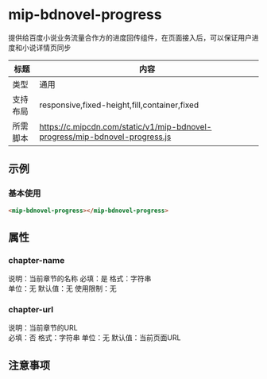 # mip-bdnovel-progress

提供给百度小说业务流量合作方的进度回传组件，在页面接入后，可以保证用户进度和小说详情页同步

标题|内容
----|----
类型|通用
支持布局|responsive,fixed-height,fill,container,fixed
所需脚本|https://c.mipcdn.com/static/v1/mip-bdnovel-progress/mip-bdnovel-progress.js

## 示例


### 基本使用
```html
<mip-bdnovel-progress></mip-bdnovel-progress>
```

## 属性

### chapter-name

说明：当前章节的名称
必填：是
格式：字符串      
单位：无
默认值：无
使用限制：无

### chapter-url

说明：当前章节的URL    
必填：否
格式：字符串
单位：无
默认值：当前页面URL

## 注意事项

